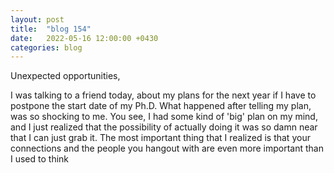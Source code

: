 ```yaml
---
layout: post
title:  "blog 154"
date:   2022-05-16 12:00:00 +0430
categories: blog
---
```


Unexpected opportunities,

I was talking to a friend today, about my plans for the next year if I have to postpone the start date of my Ph.D. What happened after telling my plan, was so shocking to me. You see, I had some kind of 'big' plan on my mind, and I just realized that the possibility of actually doing it was so damn near that I can just grab it. The most important thing that I realized is that your connections and the people you hangout with are even more important than I used to think
